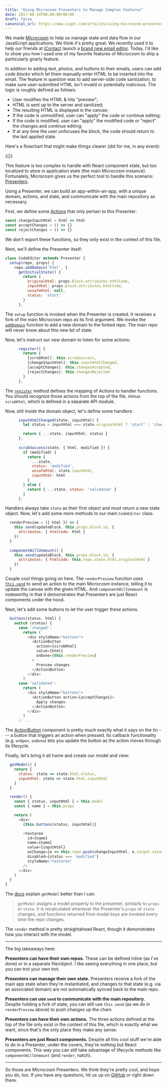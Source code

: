 ```yaml
---
title: "Using Microcosm Presenters to Manage Complex Features"
date: 2017-06-14T00:00:00+00:00
draft: false
canonical_url: https://www.viget.com/articles/using-microcosm-presenters-to-manage-complex-features/
---
```


We made [Microcosm](http://code.viget.com/microcosm/) to help us manage
state and data flow in our JavaScript applications. We think it's
pretty great. We recently used it to help our friends at
[iContact](https://www.icontact.com/) launch a [brand new email
editor](https://www.icontact.com/big-news). Today, I'd like to show you
how I used one of my favorite features of Microcosm to ship a
particularly gnarly feature.

In addition to adding text, photos, and buttons to their emails, users
can add *code blocks* which let them manually enter HTML to be inserted
into the email. The feature in question was to add server-side code
santization, to make sure user-submitted HTML isn't invalid or
potentially malicious. The logic is roughly defined as follows:

-   User modifies the HTML & hits "preview";
-   HTML is sent up to the server and sanitized;
-   The resulting HTML is displayed in the canvas;
-   If the code is unmodified, user can "apply" the code or continue
    editing;
-   If the code is modified, user can "apply" the modified code or
    "reject" the changes and continue editing;
-   If at any time the user unfocuses the block, the code should return
    to the last applied state.

Here's a flowchart that might make things clearer (did for me, in any
event):

{{<dither URfAcl9.png />}}

This feature is too complex to handle with React component state, but
too localized to store in application state (the main Microcosm
instance). Fortunately, Microcosm gives us the perfect tool to handle
this scenario:
[Presenters](http://code.viget.com/microcosm/api/Presenter.html).

Using a Presenter, we can build an app-within-an-app, with a unique
domain, actions, and state, and communicate with the main repository as
necessary.

First, we define some
[Actions](http://code.viget.com/microcosm/api/actions.html) that only
pertain to this Presenter:

```javascript
const changeInputHtml = html => html
const acceptChanges = () => {}
const rejectChanges = () => {}
```

We don't export these functions, so they only exist in the context of
this file.

Next, we'll define the Presenter itself:

```javascript
class CodeEditor extends Presenter {
  setup(repo, props) {
    repo.addDomain('html', {
      getInitialState() {
        return {
          originalHtml: props.block.attributes.htmlCode,
          inputHtml: props.block.attributes.htmlCode,
          unsafeHtml: null,
          status: 'start'
        }
      },
```

The `setup` function is invoked when the Presenter is created. It
receives a fork of the main Microcosm repo as its first argument. We
invoke the
[`addDomain`](http://code.viget.com/microcosm/api/microcosm.html#adddomainkey-config-options)
function to add a new domain to the forked repo. The main repo will
never know about this new bit of state.

Now, let's instruct our new domain to listen for some actions:

```javascript
      register() {
        return {
          [scrubHtml]: this.scrubSuccess,
          [changeInputHtml]: this.inputHtmlChanged,
          [acceptChanges]: this.changesAccepted,
          [rejectChanges]: this.changesRejected
        }
      },
```

The
[`register`](http://code.viget.com/microcosm/api/domains.html#register)
method defines the mapping of Actions to handler functions. You should
recognize those actions from the top of the file, minus `scrubHtml`,
which is defined in a separate API module.

Now, still inside the domain object, let's define some handlers:

```javascript
      inputHtmlChanged(state, inputHtml) {
        let status = inputHtml === state.originalHtml ? 'start' : 'changed'

        return { ...state, inputHtml, status }
      },
      
      scrubSuccess(state, { html, modified }) {
        if (modified) {
          return {
            ...state,
            status: 'modified',
            unsafeHtml: state.inputHtml,
            inputHtml: html
          }
        } else {
          return { ...state, status: 'validated' }
        }
      },
```

Handlers always take `state` as their first object and must return a new
state object. Now, let's add some more methods to our main `CodeEditor`
class.

```javascript
  renderPreview = ({ html }) => {
    this.send(updateBlock, this.props.block.id, {
      attributes: { htmlCode: html }
    })
  }
  
  componentWillUnmount() {
    this.send(updateBlock, this.props.block.id, {
      attributes: { htmlCode: this.repo.state.html.originalHtml }
    })
  }
```

Couple cool things going on here. The `renderPreview` function uses
[`this.send`](http://code.viget.com/microcosm/api/presenter.html#sendaction-...params)
to send an action to the main Microcosm instance, telling it to update
the canvas with the given HTML. And `componentWillUnmount` is noteworthy
in that it demonstrates that Presenters are just React components under
the hood.

Next, let's add some buttons to let the user trigger these actions.

```javascript
  buttons(status, html) {
    switch (status) {
      case 'changed':
        return (
          <div styleName="buttons">
            <ActionButton
              action={scrubHtml}
              value={html}
              onDone={this.renderPreview}
            >
              Preview changes
            </ActionButton>
          </div>
        )
      case 'validated':
        return (
          <div styleName="buttons">
            <ActionButton action={acceptChanges}>
              Apply changes
            </ActionButton>
          </div>
        )
      // ...
```

The
[ActionButton](http://code.viget.com/microcosm/api/action-button.html)
component is pretty much exactly what it says on the tin --- a button
that triggers an action when pressed. Its callback functionality (e.g.
`onOpen`, `onDone`) lets you update the button as the action moves
through its lifecycle.

Finally, let's bring it all home and create our model and view:

```javascript
  getModel() {
    return {
      status: state => state.html.status,
      inputHtml: state => state.html.inputHtml
    }
  }

  render() {
    const { status, inputHtml } = this.model
    const { name } = this.props

    return (
      <div>
        {this.buttons(status, inputHtml)}

        <textarea
          id={name}
          name={name}
          value={inputHtml}
          onChange={e => this.repo.push(changeInputHtml, e.target.value)}
          disabled={status === 'modified'}
          styleName="textarea"
        />
      </div>
    )
  }
}
```

The
[docs](http://code.viget.com/microcosm/api/presenter.html#getmodelprops-state)
explain `getModel` better than I can:

> `getModel` assigns a model property to the presenter, similarly to
> `props` or `state`. It is recalculated whenever the Presenter's
> `props` or `state` changes, and functions returned from model keys are
> invoked every time the repo changes.

The `render` method is pretty straightahead React, though it
demonstrates how you interact with the model.

------------------------------------------------------------------------

The big takeaways here:

**Presenters can have their own repos.** These can be defined inline (as
I've done) or in a separate file/object. I like seeing everything in
one place, but you can trot your own trot.

**Presenters can manage their own state.** Presenters receive a fork of
the main app state when they're instantiated, and changes to that state
(e.g. via an associated domain) are not automatically synced back to the
main repo.

**Presenters can use `send` to communicate with the main repository.**
Despite holding a fork of state, you can still use `this.send` (as we do
in `renderPreview` above) to push changes up the chain.

**Presenters can have their own actions.** The three actions defined at
the top of the file only exist in the context of this file, which is
exactly what we want, since that's the only place they make any sense.

**Presenters are just React components.** Despite all this cool stuff
we're able to do in a Presenter, under the covers, they're nothing but
React components. This way you can still take advantage of lifecycle
methods like `componentWillUnmount` (and `render`, natch).

------------------------------------------------------------------------

So those are Microcosm Presenters. We think they're pretty cool, and
hope you do, too. If you have any questions, hit us up on
[GitHub](https://github.com/vigetlabs/microcosm) or right down there.
